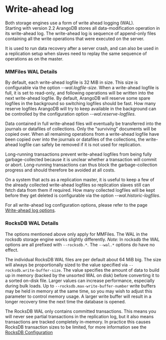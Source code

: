 Write-ahead log
===============

Both storage engines use a form of write ahead logging (WAL).  
Starting with version 2.2 ArangoDB stores all data-modification operation in
its write-ahead log. The write-ahead log is sequence of append-only files containing
all the write operations that were executed on the server.

It is used to run data recovery after a server crash, and can also be used in
a replication setup when slaves need to replay the same sequence of operations as
on the master.

### MMFiles WAL Details

By default, each write-ahead logfile is 32 MiB in size. This size is configurable via the
option *--wal.logfile-size*.
When a write-ahead logfile is full, it is set to read-only, and following operations will
be written into the next write-ahead logfile. By default, ArangoDB will reserve some
spare logfiles in the background so switching logfiles should be fast. How many reserve
logfiles ArangoDB will try to keep available in the background can be controlled by the
configuration option *--wal.reserve-logfiles*.

Data contained in full write-ahead files will eventually be transferred into the journals or
datafiles of collections. Only the "surviving" documents will be copied over. When all
remaining operations from a write-ahead logfile have been copied over into the journals
or datafiles of the collections, the write-ahead logfile can safely be removed if it is
not used for replication.

Long-running transactions prevent write-ahead logfiles from being fully garbage-collected
because it is unclear whether a transaction will commit or abort. Long-running transactions
can thus block the garbage-collection progress and should therefore be avoided at 
all costs.

On a system that acts as a replication master, it is useful to keep a few of the 
already collected write-ahead logfiles so replication slaves still can fetch data from
them if required. How many collected logfiles will be kept before they get deleted is
configurable via the option *--wal.historic-logfiles*.

For all write-ahead log configuration options, please refer to the page [Write-ahead log options](../Administration/Configuration/Wal.md).


### RocksDB WAL Details

The options mentioned above only apply for MMFiles. The WAL in the rocksdb storage engine
works slightly differently. 
_Note:_ In rocksdb the WAL options are all prefixed with
`--rocksdb.*`. The `--wal.*` options do have no effect.

The individual RocksDB WAL files are per default about 64 MiB big. The size will always be proportionally
sized to the value specified via `--rocksdb.write-buffer-size`. The value specifies the amount of 
data to build up in memory (backed by the unsorted WAL on disk) before converting it to a sorted on-disk file.
Larger values can increase performance, especially during bulk loads. Up to `--rocksdb.max-write-buffer-number` 
write buffers may be held in memory at the same time, so you may wish to adjust this parameter to control memory usage. A larger write buffer will result in a longer recovery time  the next time the database is opened.

The RocksDB WAL only contains committed transactions. This means you will never see partial transactions
in the replication log, but it also means transactions are tracked completely in-memory. In practice 
this causes RocksDB transaction sizes to be limited, for more information see the [RocksDB Configuration](../Administration/Configuration/RocksDB.md)
